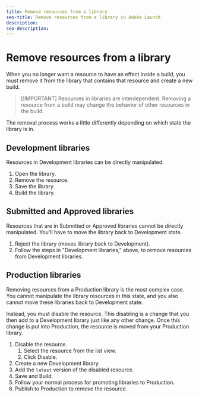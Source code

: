 ```yaml
---
title: Remove resources from a library
seo-title: Remove resources from a library in Adobe Launch
description: 
seo-description: 
---
```


# Remove resources from a library

When you no longer want a resource to have an effect inside a build, you must remove it from the library that contains that resource and create a new build.

>[!IMPORTANT]  Resources in libraries are interdependent. Removing a resource from a build may change the behavior of other resources in the build.

The removal process works a little differently depending on which state the library is in.

## Development libraries

Resources in Development libraries can be directly manipulated.

1. Open the library.
1. Remove the resource.
1. Save the library.
1. Build the library.

## Submitted and Approved libraries

Resources that are in Submitted or Approved libraries cannot be directly manipulated. You'll have to move the library back to Development state.

1. Reject the library \(moves library back to Development\).
1. Follow the steps in "Development libraries," above, to remove resources from Development libraries.

## Production libraries

Removing resources from a Production library is the most complex case. You cannot manipulate the library resources in this state, and you also cannot move these libraries back to Development state.

Instead, you must disable the resource. This disabling is a change that you then add to a Development library just like any other change. Once this change is put into Production, the resource is moved from your Production library.

1. Disable the resource.
   1. Select the resource from the list view.
   2. Click Disable.
1. Create a new Development library.
1. Add the `latest` version of the disabled resource.
1. Save and Build.
1. Follow your normal process for promoting libraries to Production.
1. Publish to Production to remove the resource.

